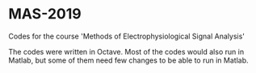 # MAS-2019
Codes for the course 'Methods of Electrophysiological Signal Analysis'

The codes were written in Octave. Most of the codes would also run in Matlab, but some of them need few changes to be able to run in Matlab.
